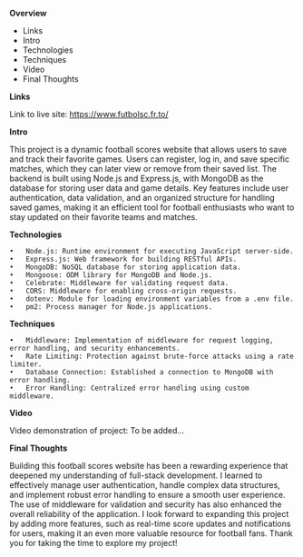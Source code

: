 **Overview**

- Links
- Intro
- Technologies
- Techniques
- Video
- Final Thoughts

**Links**

Link to live site: https://www.futbolsc.fr.to/

**Intro**

This project is a dynamic football scores website that allows users to save and track their favorite games. Users can register, log in, and save specific matches, which they can later view or remove from their saved list. The backend is built using Node.js and Express.js, with MongoDB as the database for storing user data and game details. Key features include user authentication, data validation, and an organized structure for handling saved games, making it an efficient tool for football enthusiasts who want to stay updated on their favorite teams and matches.

**Technologies**

    •	Node.js: Runtime environment for executing JavaScript server-side.
    •	Express.js: Web framework for building RESTful APIs.
    •	MongoDB: NoSQL database for storing application data.
    •	Mongoose: ODM library for MongoDB and Node.js.
    •	Celebrate: Middleware for validating request data.
    •	CORS: Middleware for enabling cross-origin requests.
    •	dotenv: Module for loading environment variables from a .env file.
    •	pm2: Process manager for Node.js applications.

**Techniques**

    •	Middleware: Implementation of middleware for request logging, error handling, and security enhancements.
    •	Rate Limiting: Protection against brute-force attacks using a rate limiter.
    •	Database Connection: Established a connection to MongoDB with error handling.
    •	Error Handling: Centralized error handling using custom middleware.

**Video**

Video demonstration of project: To be added...

**Final Thoughts**

Building this football scores website has been a rewarding experience that deepened my understanding of full-stack development. I learned to effectively manage user authentication, handle complex data structures, and implement robust error handling to ensure a smooth user experience. The use of middleware for validation and security has also enhanced the overall reliability of the application. I look forward to expanding this project by adding more features, such as real-time score updates and notifications for users, making it an even more valuable resource for football fans. Thank you for taking the time to explore my project!
